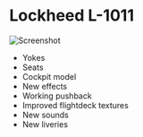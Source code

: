 Lockheed L-1011 
========================
![Screenshot](https://raw.githubusercontent.com/Sadia2000/L1011/master/Splashs/splash-1.png)

- Yokes
- Seats
- Cockpit model
- New effects
- Working pushback
- Improved flightdeck textures
- New sounds
- New liveries
